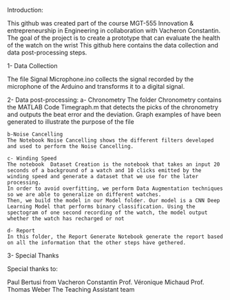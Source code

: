 Introduction:

This github was created part of the course MGT-555 Innovation & entrepreneurship in Engineering in collaboration with Vacheron Constantin. The goal of the project is to create a prototype that can evaluate the health of the watch on the wrist
This github here contains the data collection and data post-processing steps.

1- Data Collection

The file Signal Microphone.ino collects the signal recorded by the microphone of the Arduino and transforms it to a digital  signal.

2- Data  post-processing:
	a- Chronometry
	The folder Chronometry contains the MATLAB Code Timegraph.m that detects the picks of the chronometry and outputs the beat error and the deviation. Graph examples of have been generated to illustrate the purpose of the file

	b-Noise Cancelling
	The Notebook Noise Cancelling shows the different filters developed and used to perform the Noise Cancelling.

	c- Winding Speed
	The notebook  Dataset Creation is the notebook that takes an input 20 seconds of a background of a watch and 10 clicks emitted by the winding speed and generate a dataset that we use for the later processing.
	In order to avoid overfitting, we perform Data Augmentation techniques so we are able to generalize on different watches. 
	Then, we build the model in our Model folder. Our model is a CNN Deep Learning Model that performs binary classification. Using the spectogram of one second recording of the watch, the model output whether the watch has recharged or not

	d- Report
	In this folder, the Report Generate Notebook generate the report based on all the information that the other steps have gethered.

3- Special Thanks

Special thanks to:

Paul Bertusi from Vacheron Constantin
Prof. Véronique Michaud
Prof. Thomas Weber
The Teaching Assistant team

 	 
